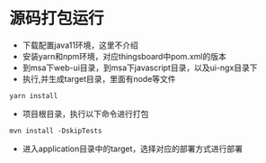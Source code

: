 # 源码打包运行

- 下载配置java11环境，这里不介绍
- 安装yarn和npm环境，对应thingsboard中pom.xml的版本
- 到msa下web-ui目录，到msa下javascript目录，以及ui-ngx目录下
- 执行,并生成target目录，里面有node等文件
```
yarn install
```
- 项目根目录，执行以下命令进行打包
```
mvn install -DskipTests
```
- 进入application目录中的target，选择对应的部署方式进行部署

